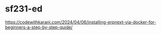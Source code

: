 # sf231-ed
https://codewithkarani.com/2024/04/06/installing-erpnext-via-docker-for-beginners-a-step-by-step-guide/
